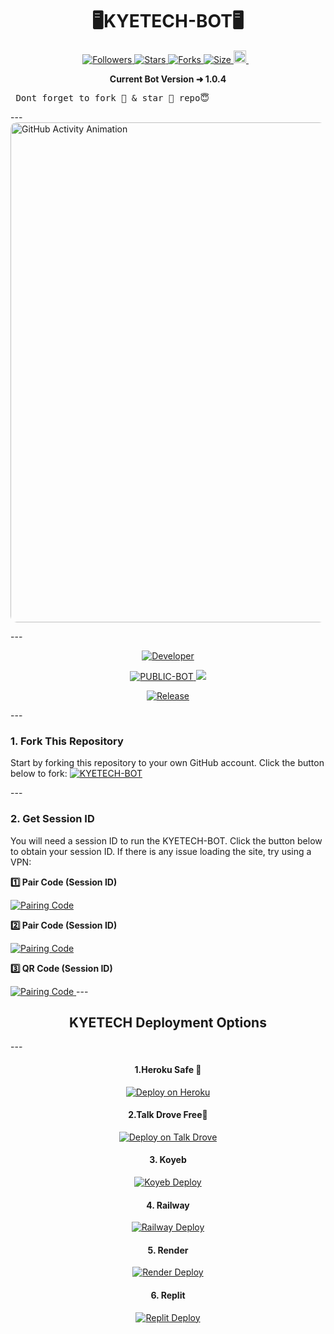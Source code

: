 <p align="center">  <h1 align="center">🖥️KYETECH-BOT🖥️</h1> </p> <p align="center"> <a href="https://github.com/Kyekyeku-Tech/followers"> <img title="Followers" src="https://img.shields.io/github/followers/Kyekyeku-Tech?color=blue&style=flat-square"> </a> <a href="https://github.com/Kyekyeku-Tech/KYETECH-BOT/stargazers/"> <img title="Stars" src="https://img.shields.io/github/stars/Kyekyeku-Tech/KYETECH-BOT?color=blue&style=flat-square"> </a> <a href="https://github.com/Kyekyeku-Tech/KYETECH-BOT/network/members"> <img title="Forks" src="https://img.shields.io/github/forks/Kyekyeku-Tech/KYETECH-BOT?color=blue&style=flat-square"> </a> <a href="https://github.com/Kyekyeku-Tech/KYETECH-BOT/"> <img title="Size" src="https://img.shields.io/github/repo-size/kyekyeku-Tech/KYETECH-BOT?style=flat-square&color=green"> </a> <a href="https://github.com/Kyekyeku-Tech/KYETECH-BOT/graphs/commit-activity"> <img height="20" src="https://img.shields.io/badge/Maintained%3F-yes-green.svg"> </a>&nbsp;&nbsp; </p> <p align="center"> <strong>Current Bot Version ➜ 1.0.4</strong> </p> <pre> Dont forget to fork 🍴 & star 🌟 repo😇 </pre> --- <!-- Recent Commits GIF Animation --> <img src="https://i.postimg.cc/LX3F2CCy/Screenshot-2025-04-30-190758.png" alt="GitHub Activity Animation" width="800" style="border-radius: 10px;"> </p> --- <p align="center"> <a href="https://github.com/Kyekyeku-Tech"> <img title="Developer" src="https://img.shields.io/badge/Author-Mr%20Kyekyeku-397604.svg?style=for-the-badge&logo=github"> </a> </p> <p align="center"> <a href="https://github.com/Mrhanstz/VORTEX-XMD"> <img title="PUBLIC-BOT" src="https://img.shields.io/static/v1?label=Language&message=English&style=flat-square&color=darkpink"> </a> <img src="https://komarev.com/ghpvc/?username=VORTEX-XMD&label=VIEWS&style=flat-square&color=blue"> </p> <p align="center"> <a href="https://github.com/Mrhanstz/VORTEX-XMD"> <img title="Release" src="https://img.shields.io/badge/Release-beta%20v2.0-darkcyan.svg?style=for-the-badge&logo=appveyor"> </a> </p> --- <h3>1. Fork This Repository</h3> <p> Start by forking this repository to your own GitHub account. Click the button below to fork: <a href="https://github.com/Kyekyeku-Tech/KYETECH-BOT/fork"> <img title="KYETECH-BOT" src="https://img.shields.io/badge/FORK-KYETECH-XMDh?color=blue&style=for-the-badge&logo=stackshare"> </a> </p> --- <h3>2. Get Session ID</h3> <p>You will need a session ID to run the KYETECH-BOT. Click the button below to obtain your session ID. If there is any issue loading the site, try using a VPN:</p> <p><strong>1️⃣ Pair Code (Session ID)</strong></p> <a href='https://hanstz-sessions.onrender.com/' target="_blank"> <img alt='Pairing Code' src='https://img.shields.io/badge/Get%20Pairing%20Code-orange?style=for-the-badge&logo=opencv&logoColor=black'/> </a> <p><strong>2️⃣ Pair Code (Session ID)</strong></p> <a href='https://hanstz-sessions.onrender.com/pair' target="_blank"> <img alt='Pairing Code' src='https://img.shields.io/badge/Get%20Pairing%20Code-darkpink?style=for-the-badge&logo=opencv&logoColor=black'/> </a> <p><strong>3️⃣ QR Code (Session ID)</strong></p> <a href='https://hanstz-sessions.onrender.com/qr' target="_blank"> <img alt='Pairing Code' src='https://img.shields.io/badge/Get%20Pairing%20Code-cyan?style=for-the-badge&logo=opencv&logoColor=black'/> </a> --- <h2 align="center">KYETECH Deployment Options</h2> --- <h4 align="center">1.Heroku Safe 💯</h4> <p align="center"> <a href="https://vortex-hanstz.vercel.app"> <img src="https://www.herokucdn.com/deploy/button.svg" alt="Deploy on Heroku"> </a> </p> <h4 align="center">2.Talk Drove Free💯</h4> <p align="center"> <a href="https://host.talkdrove.com/dashboard/select-bot/prepare-deployment?botId=58"> <img src="https://img.shields.io/badge/-TalkDrove ‎Deploy-6971FF?style=for-the-badge&logo=Github&logoColor=white" alt="Deploy on Talk Drove"> </a> </p> <h4 align="center">3. Koyeb</h4> <p align="center"> <a href='https://app.koyeb.com/services/deploy?type=git&repository=Mrhanstz/VORTEX-XMD'> <img alt='Koyeb Deploy' src='https://img.shields.io/badge/-Koyeb%20Deploy-FF009D?style=for-the-badge&logo=koyeb&logoColor=white'/> </a> </p> <h4 align="center">4. Railway</h4> <p align="center"> <a href='https://railway.app/new'> <img alt='Railway Deploy' src='https://img.shields.io/badge/-Railway%20Deploy-FF8700?style=for-the-badge&logo=railway&logoColor=white'/> </a> </p> <h4 align="center">5. Render</h4> <p align="center"> <a href='https://dashboard.render.com/web/new'> <img alt='Render Deploy' src='https://img.shields.io/badge/-Render%20Deploy-black?style=for-the-badge&logo=render&logoColor=white'/> </a> </p> <h4 align="center">6. Replit</h4> <p align="center"> <a href='https://replit.com/~'> <img alt='Replit Deploy' src='https://img.shields.io/badge/-Replit%20Deploy-1976D2?style=for-the-badge&logo=replit&logoColor=white'/> </a> </p>